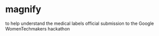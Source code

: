 # magnify

to help understand the medical labels
official submission to the Google WomenTechmakers hackathon